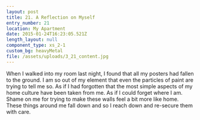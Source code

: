 ```yaml
---
layout: post
title: 21. A Reflection on Myself
entry_number: 21
location: My Apartment
date: 2015-01-24T16:23:05.521Z
length_layout: null
component_type: xs_2-1
custom_bg: heavyMetal
file: /assets/uploads/3_21_content.jpg
---
```

When I walked into my room last night, I found that all my posters had fallen to the ground. I am so out of my element that even the particles of paint are trying to tell me so. As if I had forgotten that the most simple aspects of my home culture have been taken from me. As if I could forget where I am. Shame on me for trying to make these walls feel a bit more like home. These things around me fall down and so I reach down and re-secure them with care.
